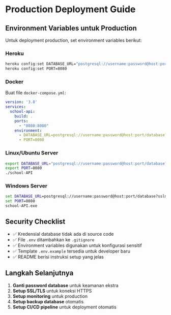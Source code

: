 # Production Deployment Guide

## Environment Variables untuk Production

Untuk deployment production, set environment variables berikut:

### Heroku
```bash
heroku config:set DATABASE_URL="postgresql://username:password@host:port/database?sslmode=require"
heroku config:set PORT=8080
```

### Docker
Buat file `docker-compose.yml`:
```yaml
version: '3.8'
services:
  school-api:
    build: .
    ports:
      - "8080:8080"
    environment:
      - DATABASE_URL=postgresql://username:password@host:port/database?sslmode=require
      - PORT=8080
```

### Linux/Ubuntu Server
```bash
export DATABASE_URL="postgresql://username:password@host:port/database?sslmode=require"
export PORT=8080
./school-API
```

### Windows Server
```cmd
set DATABASE_URL=postgresql://username:password@host:port/database?sslmode=require
set PORT=8080
school-API.exe
```

## Security Checklist

- ✅ Kredensial database tidak ada di source code
- ✅ File `.env` ditambahkan ke `.gitignore`
- ✅ Environment variables digunakan untuk konfigurasi sensitif
- ✅ Template `.env.example` tersedia untuk developer baru
- ✅ README berisi instruksi setup yang jelas

## Langkah Selanjutnya

1. **Ganti password database** untuk keamanan ekstra
2. **Setup SSL/TLS** untuk koneksi HTTPS
3. **Setup monitoring** untuk production
4. **Setup backup database** otomatis
5. **Setup CI/CD pipeline** untuk deployment otomatis
